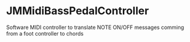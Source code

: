 # JMMidiBassPedalController
Software MIDI controller to translate NOTE ON/OFF messages comming from a foot controller to chords
